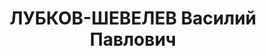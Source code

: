 ---
title: ЛУБКОВ-ШЕВЕЛЕВ Василий Павлович
description: 'член ВКП(б). Нач. строительства мукомольного комбината в г. Сталинграде.
  Бывший красный партизан, партизанский командир в Сибири.

  Арестован и доставлен в Красноярскую тюрьму. На допросах в Красноярске не дал нужных
  показаний. Этапирован в Новосибирск. 1936. Приговор: ВК ВС СССР, 22.06.1937 – ВМН.
  Расстрелян.

  Реабилитирован Красноярским крайсудом в 1958'
---